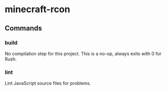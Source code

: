 # minecraft-rcon

## Commands

### build

No compilation step for this project.
This is a no-op, always exits with 0 for Rush.

### lint

Lint JavaScript source files for problems.
